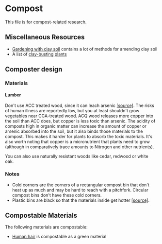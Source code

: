 # Compost
This file is for compost-related research.

## Miscellaneous Resources
- [Gardening with clay soil](https://blog.seedsavers.org/blog/gardening-with-clay-soil) contains a lot of methods for amending clay soil
- A list of [clay-busting plants](https://www.tenthacrefarm.com/clay-busting-plants/)

## Composter design
### Materials
#### Lumber
Don't use ACC treated wood, since it can leach arsenic [[source]](https://homeguides.sfgate.com/can-use-treated-lumber-compost-bin-78391.html).
The risks of human illness are reportedly low, but you at least shouldn't grow vegetables near CCA-treated wood.
ACQ wood releases more copper into the soil than ACC does, but copper is less toxic than arsenic.
The acidity of composts high in organic matter can increase the amount of copper or arsenic absorbed into the soil, but it also binds those materials to the compost.
This makes it harder for plants to absorb the toxic materials.
It's also worth noting that copper is a micronutrient that plants need to grow (although in comparatively trace amounts to Nitrogen and other nutrients).

You can also use naturally resistant woods like cedar, redwood or white oak.

### Notes
- Cold corners are the corners of a rectangular compost bin that don't heat up as much and may be hard to reach with a pitchfork. Circular compost bins don't have these cold corners.
- Plastic bins are black so that the materials inside get hotter [[source]](https://www.planetnatural.com/buyers-guide/).

## Compostable Materials
The following materials are compostable:
- [Human hair](https://www.gardeningknowhow.com/composting/ingredients/composting-hair.htm) is compostable as a green material
